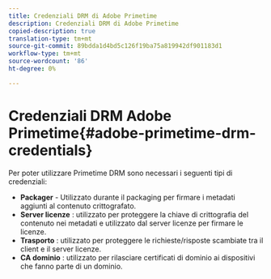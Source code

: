 ```yaml
---
title: Credenziali DRM di Adobe Primetime
description: Credenziali DRM di Adobe Primetime
copied-description: true
translation-type: tm+mt
source-git-commit: 89bdda1d4bd5c126f19ba75a819942df901183d1
workflow-type: tm+mt
source-wordcount: '86'
ht-degree: 0%

---
```



# Credenziali DRM Adobe Primetime{#adobe-primetime-drm-credentials}

Per poter utilizzare Primetime DRM sono necessari i seguenti tipi di credenziali:

* **Packager**  - Utilizzato durante il packaging per firmare i metadati aggiunti al contenuto crittografato.
* **Server licenze** : utilizzato per proteggere la chiave di crittografia del contenuto nei metadati e utilizzato dal server licenze per firmare le licenze.
* **Trasporto** : utilizzato per proteggere le richieste/risposte scambiate tra il client e il server licenze.
* **CA dominio** : utilizzato per rilasciare certificati di dominio ai dispositivi che fanno parte di un dominio.


